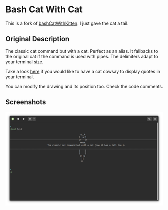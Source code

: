 # Bash Cat With Cat
This is a fork of [bashCatWithKitten](https://github.com/GuidoFe/bashCatWithKitten). I just gave the cat a tail.

## Original Description
The classic cat command but with a cat. Perfect as an alias. It fallbacks to the original cat if the command is used with pipes.
The delimiters adapt to your terminal size.  
  
Take a look [here](https://github.com/GuidoFe/FortuneCat) if you would like to have a cat cowsay to display quotes in your terminal.

You can modify the drawing and its position too. Check the code comments.

## Screenshots
![example](screenshot.png)



